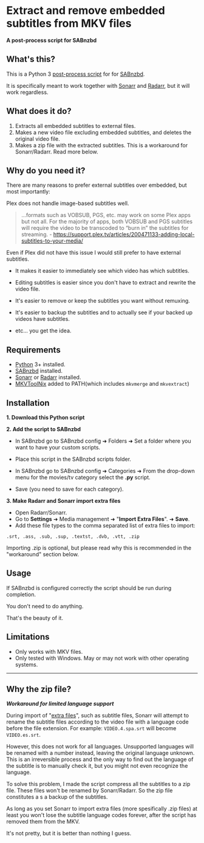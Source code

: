 # Extract and remove embedded subtitles from MKV files



**A post-process script for SABnzbd**



## What's this?

This is a Python 3 [post-process script](https://sabnzbd.org/wiki/scripts/post-processing-scripts) for for [SABnzbd](https://sabnzbd.org/).

It is specifically meant to work together with [Sonarr](sonarr.tv/) and [Radarr](https://radarr.video/), but it will work regardless.



## What does it do?

1. Extracts all embedded subtitles to external files.
2. Makes a new video file excluding embedded subtitles, and deletes the original video file.
3. Makes a zip file with the extracted subtitles. This is a workaround for Sonarr/Radarr. Read more below.



## Why do you need it?

There are many reasons to prefer external subtitles over embedded, but most importantly:

Plex does not handle image-based subtitles well. 

> ...formats such as VOBSUB, PGS, etc. may work on some Plex apps but not  all. For the majority of apps, both VOBSUB and PGS subtitles will  require the video to be transcoded to “burn in” the subtitles for  streaming. - https://support.plex.tv/articles/200471133-adding-local-subtitles-to-your-media/

Even if Plex did not have this issue I would still prefer to have external subtitles.

- It makes it easier to immediately see which video has which subtitles.

- Editing subtitles is easier since you don't have to extract and rewrite the video file.
- It's easier to remove or keep the subtitles you want without remuxing.
- It's easier to backup the subtitles and to actually see if your backed up videos have subtitles.
- etc... you get the idea.



## Requirements

- [Python](http://python.org/) 3+ installed.
- [SABnzbd](https://sabnzbd.org/) installed.
- [Sonarr](https://sonarr.tv/) or [Radarr](https://radarr.video/) installed.
- [MKVToolNix](https://mkvtoolnix.download/downloads.html#windows) added to PATH(which includes `mkvmerge` and `mkvextract`)



## Installation

**1. Download this Python script**

**2. Add the script to SABnzbd** 

- In SABnzbd go to SABnzbd config ➜ Folders ➜ Set a folder where you want to have your custom scripts.

- Place this script in the SABnzbd scripts folder.
- In SABnzbd go to SABnzbd config ➜ Categories ➜ From the drop-down menu for the movies/tv category select the **.py** script.
- Save (you need to save for each category).

**3. Make Radarr and Sonarr import extra files**

- Open Radarr/Sonarr.
- Go to **Settings** ➜ Media management ➜ "**Import Extra Files**". ➜ **Save**.
- Add these file types to the comma separated list of extra files to import:

```
.srt, .ass, .sub, .sup, .textst, .dvb, .vtt, .zip
```

Importing .zip is optional, but please read why this is recommended in the "workaround" section below.



 ## Usage

If SABnzbd is configured correctly the script should be run during completion.

You don't need to do anything.

That's the beauty of it.



## Limitations

- Only works with MKV files.
- Only tested with Windows. May or may not work with other operating systems.



___



## Why the zip file?

***Workaround for limited language support***

During import of "[extra files](https://wiki.servarr.com/en/sonarr/settings)", such as subtitle files, Sonarr will attempt to rename the subtitle files according to the video file with a language code before the file extension. For example: `VIDEO.4.spa.srt` will become `VIDEO.es.srt`.

However, this does not work for all languages. Unsupported languages will be renamed with a number instead, leaving the original language unknown. This is an irreversible process and the only way to find out the language of the subtitle is to manually check it, but you might not even recognize the language.

To solve this problem, I made the script compress all the subtitles to a zip file. These files won't be renamed by Sonarr/Radarr. So the zip file constitutes a s a backup of the subtitles. 

As long as you set Sonarr to import extra files (more spesifically .zip files) at least you won't lose the subtitle language codes forever, after the script has removed them from the MKV.

It's not pretty, but it is better than nothing I guess.
